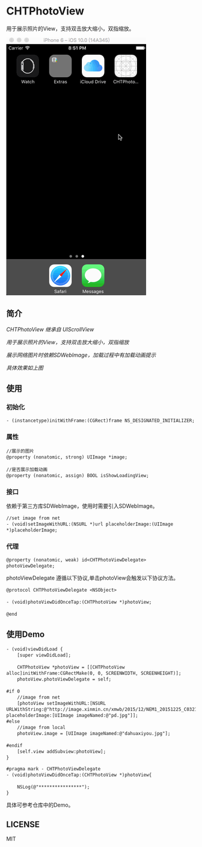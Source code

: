 # CHTPhotoView
用于展示照片的View，支持双击放大缩小，双指缩放。

![](https://github.com/ChanRoy/CHTPhotoView/blob/master/CHTPhotoView.gif)

## 简介
*CHTPhotoView 继承自 UIScrollView*

*用于展示照片的View，支持双击放大缩小，双指缩放*

*展示网络图片时依赖SDWebImage，加载过程中有加载动画提示*

*具体效果如上图*

## 使用

### 初始化

```
- (instancetype)initWithFrame:(CGRect)frame NS_DESIGNATED_INITIALIZER;
```

### 属性

```
//展示的图片
@property (nonatomic, strong) UIImage *image;

//是否展示加载动画
@property (nonatomic, assign) BOOL isShowLoadingView;
```
### 接口
依赖于第三方库SDWebImage，使用时需要引入SDWebImage。

```
//set image from net
- (void)setImageWithURL:(NSURL *)url placeholderImage:(UIImage *)placeholderImage;
```

### 代理

```
@property (nonatomic, weak) id<CHTPhotoViewDelegate> photoViewDelegate;
```

photoViewDelegate 遵循以下协议,单击photoView会触发以下协议方法。

```
@protocol CHTPhotoViewDelegate <NSObject>

- (void)photoViewDidOnceTap:(CHTPhotoView *)photoView;

@end
```
## 使用Demo

```
- (void)viewDidLoad {
    [super viewDidLoad];
    
    CHTPhotoView *photoView = [[CHTPhotoView alloc]initWithFrame:CGRectMake(0, 0, SCREENWIDTH, SCREENHEIGHT)];
    photoView.photoViewDelegate = self;

#if 0
    //image from net
    [photoView setImageWithURL:[NSURL URLWithString:@"http://image.xinmin.cn/xmwb/2015/12/NEM1_20151225_C032136180_A39131.jpg"] placeholderImage:[UIImage imageNamed:@"pd.jpg"]];
#else
    //image from local
    photoView.image = [UIImage imageNamed:@"dahuaxiyou.jpg"];
    
#endif
    [self.view addSubview:photoView];   
}
```

```
#pragma mark - CHTPhotoViewDelegate
- (void)photoViewDidOnceTap:(CHTPhotoView *)photoView{
    
    NSLog(@"****************");
}
```

具体可参考仓库中的Demo。

## LICENSE
MIT